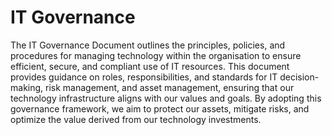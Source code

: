 # IT Governance
The IT Governance Document outlines the principles, policies, and procedures for managing technology within the organisation to ensure efficient, secure, and compliant use of IT resources. This document provides guidance on roles, responsibilities, and standards for IT decision-making, risk management, and asset management, ensuring that our technology infrastructure aligns with our values and goals. By adopting this governance framework, we aim to protect our assets, mitigate risks, and optimize the value derived from our technology investments.
